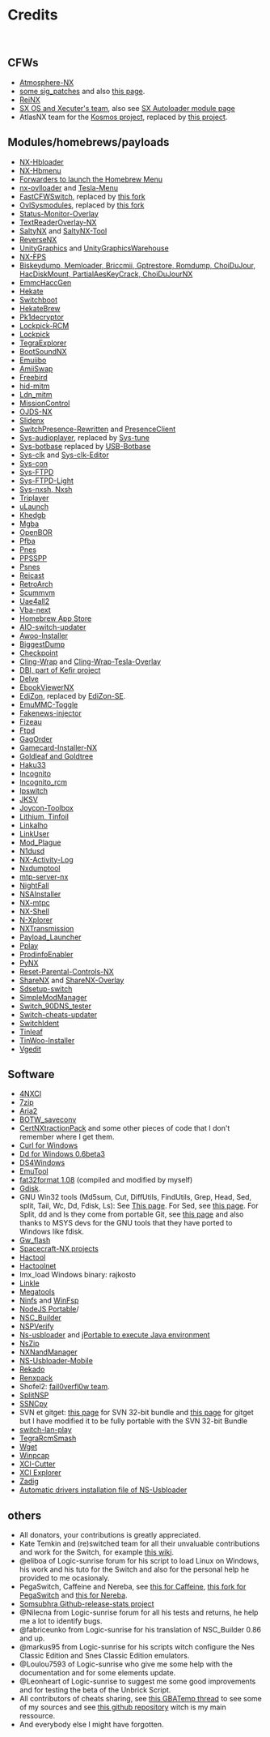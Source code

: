 <h1>Credits</h1>
&nbsp;
<h2>CFWs</h2>
<ul>
<li><a target="_blank" href="https://github.com/Atmosphere-NX/Atmosphere">Atmosphere-NX</a></li>
<li><a target="_blank" href="https://github.com/ITotalJustice/patches">some sig_patches</a> and also <a target="_blank" href="https://gbatemp.net/threads/sigpatches-for-atmosphere-hekate-fss0-fusee-secondary-only.571543/">this page</a>.</li>
<li><a target="_blank" href="https://github.com/Reisyukaku/ReiNX">ReiNX</a></li>
<li><a target="_blank" href="https://sx.xecuter.com/">SX OS and Xecuter's team</a>, also see <a target="_blank" href="https://team-xecuter.com/community/resources/sx-autoloader.25/">SX Autoloader module page</a></li>
<li>AtlasNX team for the <a target="_blank" href="https://github.com/AtlasNX/Kosmos/">Kosmos project</a>, replaced by <a target="_blank" href="https://github.com/Team-Neptune/DeepSea">this project</a>.</li>
</ul>
<h2>Modules/homebrews/payloads</h2>
<ul>
<li><a target="_blank" href="https://github.com/switchbrew/nx-hbloader">NX-Hbloader</a></li>
<li><a target="_blank" href="https://github.com/switchbrew/nx-hbmenu">NX-Hbmenu</a></li>
<li><a target="_blank" href="https://gbatemp.net/threads/homebrew-menu-loader-legal-nsp.518433/">Forwarders to launch the Homebrew Menu</a></li>
<li><a target="_blank" href="https://github.com/WerWolv/nx-ovlloader">nx-ovlloader</a> and <a target="_blank" href="https://github.com/WerWolv/Tesla-Menu">Tesla-Menu</a></li>
<li><a target="_blank" href="https://github.com/Hartie95/fastCFWswitch">FastCFWSwitch</a>, replaced by <a target="_blank" href="https://github.com/KilimIG/ovl-sysmodules">this fork</a></li>
<li><a target="_blank" href="https://github.com/WerWolv/ovl-sysmodules">OvlSysmodules</a>, replaced by <a target="_blank" href="https://github.com/KilimIG/ovl-sysmodules">this fork</a></li>
<li><a target="_blank" href="https://github.com/masagrator/Status-Monitor-Overlay">Status-Monitor-Overlay</a></li>
<li><a target="_blank" href="https://github.com/diwo/TextReaderOverlay-NX">TextReaderOverlay-NX</a></li>
<li><a target="_blank" href="https://github.com/masagrator/SaltyNX">SaltyNX</a> and <a target="_blank" href="https://github.com/masagrator/SaltyNX-Tool">SaltyNX-Tool</a></li>
<li><a target="_blank" href="https://github.com/masagrator/ReverseNX">ReverseNX</a></li>
<li><a target="_blank" href="https://github.com/masagrator/UnityGraphics">UnityGraphics</a> and <a target="_blank" href="https://github.com/masagrator/UnityGraphicsWarehouse">UnityGraphicsWarehouse</a></li>
<li><a target="_blank" href="https://github.com/masagrator/NX-FPS">NX-FPS</a></li>
<li><a target="_blank" href="https://switchtools.sshnuke.net/">Biskeydump, Memloader, Briccmii, Gptrestore, Romdump, ChoiDuJour, HacDiskMount, PartialAesKeyCrack, ChoiDuJourNX</a></li>
<li><a target="_blank" href="https://github.com/suchmememanyskill/EmmcHaccGen">EmmcHaccGen</a></li>
<li><a target="_blank" href="https://github.com/CTCaer/hekate">Hekate</a></li>
<li><a target="_blank" href="https://gbatemp.net/threads/trinket-rebug-others-switchboot_uf2-fusee_uf2-modchip-software.526607/">Switchboot</a></li>
<li><a target="_blank" href="https://github.com/bemardev/HekateBrew/">HekateBrew</a></li>
<li><a target="_blank" href="https://github.com/motezazer/pk1decryptor">Pk1decryptor</a></li>
<li><a target="_blank" href="https://github.com/shchmue/Lockpick_RCM">Lockpick-RCM</a></li>
<li><a target="_blank" href="https://github.com/shchmue/Lockpick">Lockpick</a></li>
<li><a target="_blank" href="https://github.com/suchmememanyskill/TegraExplorer">TegraExplorer</a></li>
<li><a target="_blank" href="https://github.com/KranKRival/BootSoundNX">BootSoundNX</a> </li>
<li><a target="_blank" href="https://github.com/XorTroll/emuiibo">Emuiibo</a></li>
<li><a target="_blank" href="https://github.com/FuryBaguette/AmiiSwap">AmiiSwap</a></li>
<li><a target="_blank" href="https://gbatemp.net/threads/freebird-switch-clock-speed-control-sysmodule.530641/">Freebird</a></li>
<li><a target="_blank" href="https://github.com/jakibaki/hid-mitm">hid-mitm</a></li>
<li><a target="_blank" href="https://github.com/spacemeowx2/ldn_mitm">Ldn_mitm</a></li>
<li><a target="_blank" href="https://github.com/ndeadly/MissionControl">MissionControl</a></li>
<li><a target="_blank" href="https://github.com/StevenMattera/OJDS-NX">OJDS-NX</a></li>
<li><a target="_blank" href="https://github.com/jonyluke/SlideNX">Slidenx</a></li>
<li><a target="_blank" href="https://github.com/SunTheCourier/SwitchPresence-Rewritten">SwitchPresence-Rewritten</a> and <a target="_blank" href="https://github.com/Sun-Research-University/PresenceClient">PresenceClient</a></li>
<li><a target="_blank" href="https://github.com/jakibaki/sys-audioplayer">Sys-audioplayer</a>, replaced by <a target="_blank" href="https://github.com/HookedBehemoth/sys-tune">Sys-tune</a></li>
<li><a target="_blank" href="https://github.com/olliz0r/sys-botbase">Sys-botbase</a> replaced by <a target="_blank" href="https://github.com/fishguy6564/USB-Botbase">USB-Botbase</a></li>
<li><a target="_blank" href="https://github.com/retronx-team/sys-clk">Sys-clk</a> and <a target="_blank" href="https://github.com/SunTheCourier/sys-clk-Editor/">Sys-clk-Editor</a></li>
<li><a target="_blank" href="https://github.com/cathery/sys-con">Sys-con</a></li>
<li><a target="_blank" href="https://github.com/jakibaki/sys-ftpd">Sys-FTPD</a></li>
<li><a target="_blank" href="https://github.com/cathery/sys-ftpd-light">Sys-FTPD-Light</a></li>
<li><a target="_blank" href="https://github.com/Cesura/nxsh">Sys-nxsh, Nxsh</a></li>
<li><a target="_blank" href="https://github.com/tallbl0nde/TriPlayer">Triplayer</a></li>
<li><a target="_blank" href="https://github.com/XorTroll/uLaunch">uLaunch</a></li>
<li><a target="_blank" href="https://github.com/khedoros/khedgb">Khedgb</a></li>
<li><a target="_blank" href="https://github.com/mgba-emu/mgba">Mgba</a></li>
<li><a target="_blank" href="https://github.com/rsn8887/openbor">OpenBOR</a></li>
<li><a target="_blank" href="https://github.com/Cpasjuste/pemu/tree/master/pfba">Pfba</a></li>
<li><a target="_blank" href="https://github.com/Cpasjuste/pemu/tree/master/pnes">Pnes</a></li>
<li><a target="_blank" href="https://github.com/m4xw/ppsspp/">PPSSPP</a></li>
<li><a target="_blank" href="https://github.com/Cpasjuste/pemu/tree/master/psnes">Psnes</a></li>
<li><a target="_blank" href="https://github.com/reicast/reicast-emulator">Reicast</a></li>
<li><a target="_blank" href="http://retroarch.com/?page=platforms">RetroArch</a></li>
<li><a target="_blank" href="https://www.scummvm.org/downloads/#stable">Scummvm</a></li>
<li><a target="_blank" href="https://github.com/rsn8887/uae4all2">Uae4all2</a></li>
<li><a target="_blank" href="https://gbatemp.net/threads/vba-next-for-switch-works-4-1.504947/">Vba-next</a></li>
<li><a target="_blank" href="https://gitlab.com/4TU/hb-appstore">Homebrew App Store</a></li>
<li><a target="_blank" href="https://github.com/HamletDuFromage/AIO-switch-updater">AIO-switch-updater</a></li>
<li><a target="_blank" href="https://github.com/Huntereb/Awoo-Installer">Awoo-Installer</a></li>
<li><a target="_blank" href="https://github.com/J-D-K/biggestDump">BiggestDump</a></li>
<li><a target="_blank" href="https://github.com/FlagBrew/Checkpoint">Checkpoint</a></li>
<li><a target="_blank" href="https://github.com/wilsam239/Cling-Wrap">Cling-Wrap</a> and <a target="_blank" href="https://github.com/wilsam239/Cling-Wrap-Tesla-Overlay">Cling-Wrap-Tesla-Overlay</a></li>
<li><a target="_blank" href="https://github.com/rashevskyv/switch">DBI, part of Kefir project</a></li>
<li><a target="_blank" href="https://github.com/noirscape/delve">Delve</a></li>
<li><a target="_blank" href="https://github.com/SegFault42/ebookViewerNX">EbookViewerNX</a></li>
<li><a target="_blank" href="https://github.com/WerWolv/EdiZon">EdiZon</a>, replaced by <a target="_blank" href="https://github.com/tomvita/EdiZon-SE">EdiZon-SE</a>.</li>
<li><a target="_blank" href="https://github.com/noirscape/emummc-toggler">EmuMMC-Toggle</a></li>
<li><a target="_blank" href="https://github.com/noahc3/fakenews-injector">Fakenews-injector</a></li>
<li><a target="_blank" href="https://github.com/averne/Fizeau">Fizeau</a></li>
<li><a target="_blank" href="https://github.com/mtheall/ftpd">Ftpd</a></li>
<li><a target="_blank" href="https://github.com/Adubbz/Gag-Order">GagOrder</a></li>
<li><a target="_blank" href="https://github.com/ITotalJustice/Gamecard-Installer-NX">Gamecard-Installer-NX</a></li>
<li><a target="_blank" href="https://github.com/XorTroll/Goldleaf">Goldleaf and Goldtree</a></li>
<li><a target="_blank" href="https://github.com/StarDustCFW/Haku33/">Haku33</a></li>
<li><a target="_blank" href="https://github.com/blawar/incognito">Incognito</a></li>
<li><a target="_blank" href="https://github.com/jimzrt/Incognito_RCM">Incognito_rcm</a></li>
<li><a target="_blank" href="https://github.com/3096/ipswitch">Ipswitch</a></li>
<li><a target="_blank" href="https://github.com/J-D-K/JKSV">JKSV</a></li>
<li><a target="_blank" href="https://github.com/CompSciOrBust/JCToolBox">Joycon-Toolbox</a></li>
<li><a target="_blank" href="https://tinfoil.io/Download#download">Lithium, Tinfoil</a></li>
<li><a target="_blank" href="https://github.com/rdmrocha/linkalho">Linkalho</a></li>
<li><a target="_blank" href="https://github.com/StarDustCFW/LinkUser">LinkUser</a></li>
<li><a target="_blank" href="https://github.com/Nalorokk/mod_Plague">Mod_Plague</a></li>
<li><a target="_blank" href="https://github.com/zhaoloving/n1dus">N1dusd</a></li>
<li><a target="_blank" href="https://github.com/tallbl0nde/NX-Activity-Log">NX-Activity-Log</a></li>
<li><a target="_blank" href="https://github.com/DarkMatterCore/nxdumptool">Nxdumptool</a></li>
<li><a target="_blank" href="https://github.com/retronx-team/mtp-server-nx/">mtp-server-nx</a></li>
<li><a target="_blank" href="https://github.com/D3fau4/NightFall">NightFall</a></li>
<li><a target="_blank" href="https://github.com/Team-Neptune/NSAInstaller">NSAInstaller</a></li>
<li><a target="_blank" href="https://github.com/thedax/NX-ntpc">NX-mtpc</a></li>
<li><a target="_blank" href="https://github.com/joel16/NX-Shell">NX-Shell</a></li>
<li><a target="_blank" href="https://github.com/CompSciOrBust/N-Xplorer">N-Xplorer</a></li>
<li><a target="_blank" href="https://github.com/t-flo/nxTransmission">NXTransmission</a></li>
<li><a target="_blank" href="https://github.com/suchmememanyskill/Payload_Launcher">Payload_Launcher</a></li>
<li><a target="_blank" href="https://github.com/Cpasjuste/pplay">Pplay</a></li>
<li><a target="_blank" href="https://github.com/darkxex/prodinfoenabler">ProdinfoEnabler</a></li>
<li><a target="_blank" href="https://github.com/nx-python/PyNX">PyNX</a></li>
<li><a target="_blank" href="https://github.com/ITotalJustice/Reset-Parental-Controls-NX">Reset-Parental-Controls-NX</a></li>
<li><a target="_blank" href="https://github.com/HookedBehemoth/ShareNX">ShareNX</a> and <a target="_blank" href="https://github.com/HookedBehemoth/ShareNX-Overlay">ShareNX-Overlay</a></li>
<li><a target="_blank" href="https://github.com/noahc3/sdsetup-switch">Sdsetup-switch</a></li>
<li><a target="_blank" href="https://github.com/nadrino/SimpleModManager">SimpleModManager</a></li>
<li><a target="_blank" href="https://github.com/meganukebmp/Switch_90DNS_tester">Switch_90DNS_tester</a></li>
<li><a target="_blank" href="https://gbatemp.net/threads/switch-cheats-updater-update-your-cheat-files-from-your-switch.561878/">Switch-cheats-updater</a></li>
<li><a target="_blank" href="https://github.com/joel16/SwitchIdent">SwitchIdent</a></li>
<li><a target="_blank" href="https://github.com/blawar/tinleaf">Tinleaf</a></li>
<li><a target="_blank" href="https://github.com/mrdude2478/TinWoo">TinWoo-Installer</a></li>
<li><a target="_blank" href="https://github.com/vgmoose/vgedit">Vgedit</a></li>
</ul>
<h2>Software</h2>
<ul>
<li><a target="_blank" href="https://github.com/The-4n/4NXCI">4NXCI</a></li>
<li><a target="_blank" href="http://www.7-zip.org/">7zip</a></li>
<li><a target="_blank" href="https://github.com/aria2/aria2">Aria2</a></li>
<li><a target="_blank" href="https://github.com/WemI0/BOTW_SaveConv">BOTW_saveconv</a></li>
<li><a target="_blank" href="https://gist.github.com/SocraticBliss/4410790b6e5a27161f521c45d1eb2684">CertNXtractionPack</a> and some other pieces of code that I don't remember where I get them.</li>
<li><a target="_blank" href="https://curl.haxx.se/windows/">Curl for Windows</a></li>
<li><a target="_blank" href="http://www.chrysocome.net/dd">Dd for Windows 0.6beta3</a></li>
<li><a target="_blank" href="https://github.com/Ryochan7/DS4Windows">DS4Windows</a></li>
<li><a target="_blank" href="https://gbatemp.net/threads/emutool-move-partition-emu-on-another-sd-switch-emu-type-on-sxos-and-more.550756/">EmuTool</a></li>
<li><a target="_blank" href="http://www.ridgecrop.demon.co.uk/index.htm?fat32format.htm">fat32format 1.08</a>  (compiled and modified by myself)</li>
<li><a target="_blank" href="https://sourceforge.net/projects/gptfdisk/">Gdisk</a>.</li>
<li>GNU Win32 tools (Md5sum, Cut, DiffUtils, FindUtils, Grep, Head, Sed, split, Tail, Wc, Dd, Fdisk, Ls): See <a target="_blank" href="http://gnuwin32.sourceforge.net/">This page</a>. For Sed, see <a target="_blank" href="https://github.com/mbuilov/sed-windows/">this page</a>. For Split, dd and ls they come from portable Git, see <a target="_blank" href="https://git-scm.com/download/win">this page</a> and also thanks to  MSYS devs for the GNU tools that they have ported to Windows like fdisk.</li>
<li><a target="_blank" href="https://gist.github.com/cd40c3d1b5dfafbf1fe8f7e5cf13f91e">Gw_flash</a></li>
<li><a target="_blank" href="https://github.com/Spacecraft-NX">Spacecraft-NX projects</a></li>
<li><a target="_blank" href="https://github.com/SciresM/hactool">Hactool</a></li>
<li><a target="_blank" href="https://github.com/Thealexbarney/LibHac">Hactoolnet</a></li>
<li>Imx_load Windows binary: rajkosto</li>
<li><a target="_blank" href="https://github.com/MegatonHammer/linkle">Linkle</a></li>
<li><a target="_blank" href="https://megatools.megous.com">Megatools</a></li>
<li><a target="_blank" href="https://github.com/ihaveamac/ninfs">Ninfs</a> and <a target="_blank" href="https://github.com/billziss-gh/winfsp">WinFsp</a></li>
<li><a target="_blank" href="https://github.com/garethflowers/nodejs-portable">NodeJS Portable</a>/</li>
<li><a target="_blank" href="https://github.com/julesontheroad/NSC_BUILDER">NSC_Builder</a></li>
<li><a target="_blank" href="https://gbatemp.net/download/nspverify.35153/">NSPVerify</a></li>
<li><a target="_blank" href="https://github.com/developersu/ns-usbloader">Ns-usbloader</a> and <a target="_blank" href="https://portableapps.com/apps/utilities/java_portable">jPortable to execute Java environment</li>
<li><a target="_blank" href="https://github.com/nicoboss/nsZip">NsZip</a></li>
<li><a target="_blank" href="https://github.com/eliboa/NxNandManager/">NXNandManager</a></li>
<li><a target="_blank" href="https://github.com/developersu/ns-usbloader-mobile">NS-Usbloader-Mobile</a></li>
<li><a target="_blank" href="https://github.com/MenosGrante/Rekado">Rekado</a></li>
<li><a target="_blank" href="https://github.com/The-4n/reNXpack">Renxpack</a></li>
<li>Shofel2: <a target="_blank" href="https://fail0verflow.com/blog/2018/shofel2/">fail0verfl0w team</a>.</li>
<li><a target="_blank" href="https://github.com/AnalogMan151/splitNSP">SplitNSP</a></li>
<li><a target="_blank" href="https://github.com/AkdM/ssncpy">SSNCpy</a></li>
<li>SVN et gitget: <a target="_blank" href="https://www.smartsvn.com/download/">this page</a> for SVN 32-bit bundle and <a target="_blank" href="https://gist.github.com/divs1210/973493941a82b28f0d4a">this page</a> for gitget but I have modified it to be fully portable with the SVN 32-bit Bundle</li>
<li><a target="_blank" href="https://github.com/spacemeowx2/switch-lan-play">switch-lan-play</a></li>
<li><a target="_blank" href="https://github.com/rajkosto/TegraRcmSmash">TegraRcmSmash</a></li>
<li><a target="_blank" href="https://eternallybored.org/misc/wget/">Wget</a></li>
<li><a target="_blank" href="http://www.winpcap.org/install/">Winpcap</a></li>
<li><a target="_blank" href="https://github.com/Destiny1984/XCI-Cutter">XCI-Cutter</a></li>
<li><a target="_blank" href="https://github.com/StudentBlake/XCI-Explorer/">XCI Explorer</a></li>
<li><a target="_blank" href="https://zadig.akeo.ie/">Zadig</a></li>
<li><a target="_blank" href="https://github.com/developersu/ns-usbloader/">Automatic drivers installation file of NS-Usbloader</a></li>
</ul>
<h2> others</h2>
<ul>
<li>All donators, your contributions is greatly appreciated.</li>
<li>Kate Temkin and (re)switched team for all their  unvaluable contributions and work for the Switch, for example <a target="_blank" href="https://switchbrew.org/wiki/Main_Page">this wiki</a>.</li>
<li>@eliboa of Logic-sunrise forum for his script to load Linux on Windows, his work and his tuto for the Switch and also for the personal help he provided to me ocasionaly.</li>
<li>PegaSwitch, Caffeine and Nereba, see <a target="_blank" href="https://github.com/AtlasNX/caffeine/releases">this for Caffeine</a>, <a target="_blank" href="https://github.com/noahc3/pegaswitch">this fork for PegaSwitch</a> and <a target="_blank" href="https://github.com/pixel-stuck/nereba">this for Nereba</a>.</li>
<li><a target="_blank" href="https://somsubhra.com/github-release-stats/">Somsubhra Github-release-stats project</a></li>
<li>@Nilecna from Logic-sunrise forum for all his tests and returns, he help me a lot to identify bugs.</li>
<li>@fabriceunko from Logic-sunrise for his translation of NSC_Builder 0.86 and up.</li>
<li>@markus95 from Logic-sunrise for his scripts witch configure the Nes Classic Edition and Snes Classic Edition emulators.</li>
<li>@Loulou7593 of Logic-sunrise who give me some help with the documentation and for some elements update.</li>
<li>@Leonheart of Logic-sunrise to suggest me some good improvements and for testing the beta of the Unbrick Script.</li>
<li>All contributors of cheats sharing, see <a target="_blank" href="https://gbatemp.net/threads/cheat-codes-sx-os-add-and-request.520293/">this GBATemp thread</a> to see some of my sources and see <a target="_blank" href="https://github.com/WerWolv/EdiZon_ConfigsAndScripts/">this github repository</a> witch is my main ressource.</li>
<li>And everybody else I might have forgotten.</li>
</ul>
